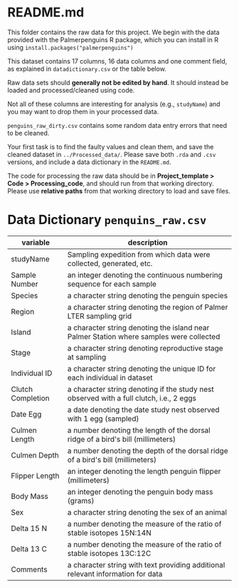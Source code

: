 # README.md

This folder contains the raw data for this project. We begin with the data provided with the Palmerpenguins R package, which you can install in R using `install.packages("palmerpenguins")`


This dataset contains 17 columns, 16 data columns and one comment field, as explained in `datadictionary.csv` or the table below. 

Raw data sets should **generally not be edited by hand**. It should instead be loaded and processed/cleaned using code.

Not all of these columns are interesting for analysis (e.g., `studyName`) and you may want to drop them in your processed data. 

`penguins_raw_dirty.csv` contains some random data entry errors that need to be cleaned. 

Your first task is to find the faulty values and clean them, and save the cleaned dataset in `../Processed_data/`. Please save both `.rda` and `.csv` versions, and include a data dictionary in the `README.md`.  

The code for processing the raw data should be in **Project_template > Code > Processing_code**, and should run from that working directory.  Please use **relative paths** from that working directory to load and save files. 


# Data Dictionary `penquins_raw.csv`

|variable| description|
|----------|--------------|
| studyName | Sampling expedition from which data were collected, generated, etc.| 
| Sample Number | an integer denoting the continuous numbering sequence for each sample| 
| Species | a character string denoting the penguin species| 
| Region | a character string denoting the region of Palmer LTER sampling grid| 
| Island | a character string denoting the island near Palmer Station where samples were collected| 
| Stage | a character string denoting reproductive stage at sampling| 
| Individual ID | a character string denoting the unique ID for each individual in dataset| 
| Clutch Completion | a character string denoting if the study nest observed with a full clutch, i.e., 2 eggs| 
| Date Egg | a date denoting the date study nest observed with 1 egg (sampled)| 
| Culmen Length | a number denoting the length of the dorsal ridge of a bird's bill (millimeters)| 
| Culmen Depth | a number denoting the depth of the dorsal ridge of a bird's bill (millimeters)| 
| Flipper Length | an integer denoting the length penguin flipper (millimeters)| 
| Body Mass | an integer denoting the penguin body mass (grams)| 
| Sex | a character string denoting the sex of an animal| 
| Delta 15 N | a number denoting the measure of the ratio of stable isotopes 15N:14N| 
| Delta 13 C | a number denoting the measure of the ratio of stable isotopes 13C:12C| 
| Comments | a character string with text providing additional relevant information for data| 


